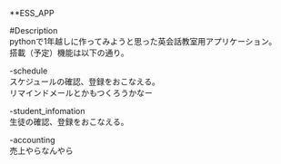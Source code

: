 **ESS_APP
<br>

#Description<br>
pythonで1年越しに作ってみようと思った英会話教室用アプリケーション。<br>
搭載（予定）機能は以下の通り。<br>

-schedule<br>
スケジュールの確認、登録をおこなえる。<br>
リマインドメールとかもつくろうかなー<br>

-student_infomation<br>
生徒の確認、登録をおこなえる。<br>

-accounting<br>
売上やらなんやら<br>
